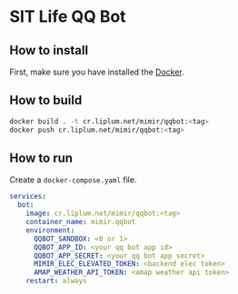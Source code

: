 # SIT Life QQ Bot

## How to install
First, make sure you have installed the [Docker](https://www.docker.com/).

## How to build
```bash
docker build . -t cr.liplum.net/mimir/qqbot:<tag>
docker push cr.liplum.net/mimir/qqbot:<tag>
```

## How to run
Create a `docker-compose.yaml` file.
```yaml
services:
  bot:
    image: cr.liplum.net/mimir/qqbot:<tag>
    container_name: mimir.qqbot
    environment:
      QQBOT_SANDBOX: <0 or 1>
      QQBOT_APP_ID: <your qq bot app id>
      QQBOT_APP_SECRET: <your qq bot app secret>
      MIMIR_ELEC_ELEVATED_TOKEN: <backend elec token>
      AMAP_WEATHER_API_TOKEN: <amap weather api token>
    restart: always
```